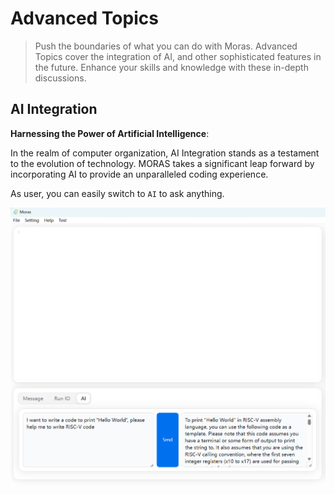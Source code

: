 # Advanced Topics

> Push the boundaries of what you can do with Moras. Advanced Topics cover the integration of AI, 
> and other sophisticated features in the future. Enhance your skills and knowledge with these in-depth discussions.

## AI Integration

**Harnessing the Power of Artificial Intelligence**:

In the realm of computer organization, AI Integration stands as a testament to the evolution of technology. 
MORAS takes a significant leap forward by incorporating AI to provide an unparalleled coding experience.

As user, you can easily switch to `AI` to ask anything.

![image](assets/ai.png)
